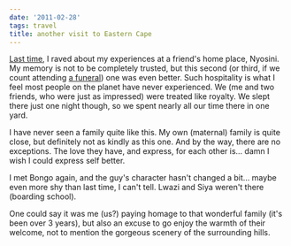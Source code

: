 ```yaml
---
date: '2011-02-28'
tags: travel
title: another visit to Eastern Cape
---
```


[Last time], I raved about my experiences at a friend\'s home place,
Nyosini. My memory is not to be completely trusted, but this second (or
third, if we count attending [a funeral]) one was even better. Such
hospitality is what I feel most people on the planet have never
experienced. We (me and two friends, who were just as impressed) were
treated like royalty. We slept there just one night though, so we spent
nearly all our time there in one yard.

I have never seen a family quite like this. My own (maternal) family is
quite close, but definitely not as kindly as this one. And by the way,
there are no exceptions. The love they have, and express, for each other
is\... damn I wish I could express self better.

I met Bongo again, and the guy\'s character hasn\'t changed a bit\...
maybe even more shy than last time, I can\'t tell. Lwazi and Siya
weren\'t there (boarding school).

One could say it was me (us?) paying homage to that wonderful family
(it\'s been over 3 years), but also an excuse to go enjoy the warmth of
their welcome, not to mention the gorgeous scenery of the surrounding
hills.

  [Last time]: http://tshepang.net/a-visit-to-eastern-cape
  [a funeral]: http://tshepang.net/one-less-angel
